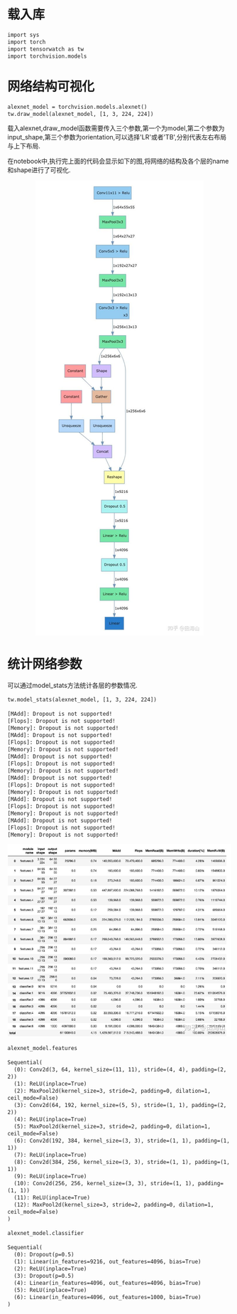 # 载入库
```
import sys
import torch
import tensorwatch as tw
import torchvision.models
```

# 网络结构可视化
```
alexnet_model = torchvision.models.alexnet()
tw.draw_model(alexnet_model, [1, 3, 224, 224])
```
载入alexnet,draw_model函数需要传入三个参数,第一个为model,第二个参数为input_shape,第三个参数为orientation,可以选择'LR'或者'TB',分别代表左右布局与上下布局.

在notebook中,执行完上面的代码会显示如下的图,将网络的结构及各个层的name和shape进行了可视化.

<div align="center"> <img  src="../pictures/网络结构示意图.jpg"/></div>


# 统计网络参数

可以通过model_stats方法统计各层的参数情况.
```
tw.model_stats(alexnet_model, [1, 3, 224, 224])

[MAdd]: Dropout is not supported!
[Flops]: Dropout is not supported!
[Memory]: Dropout is not supported!
[MAdd]: Dropout is not supported!
[Flops]: Dropout is not supported!
[Memory]: Dropout is not supported!
[MAdd]: Dropout is not supported!
[Flops]: Dropout is not supported!
[Memory]: Dropout is not supported!
[MAdd]: Dropout is not supported!
[Flops]: Dropout is not supported!
[Memory]: Dropout is not supported!
[MAdd]: Dropout is not supported!
[Flops]: Dropout is not supported!
[Memory]: Dropout is not supported!
[MAdd]: Dropout is not supported!
[Flops]: Dropout is not supported!
[Memory]: Dropout is not supported!
```
<div align="center"> <img  src="../pictures/网络参数示意图.jpg"/></div>

```
alexnet_model.features

Sequential(
  (0): Conv2d(3, 64, kernel_size=(11, 11), stride=(4, 4), padding=(2, 2))
  (1): ReLU(inplace=True)
  (2): MaxPool2d(kernel_size=3, stride=2, padding=0, dilation=1, ceil_mode=False)
  (3): Conv2d(64, 192, kernel_size=(5, 5), stride=(1, 1), padding=(2, 2))
  (4): ReLU(inplace=True)
  (5): MaxPool2d(kernel_size=3, stride=2, padding=0, dilation=1, ceil_mode=False)
  (6): Conv2d(192, 384, kernel_size=(3, 3), stride=(1, 1), padding=(1, 1))
  (7): ReLU(inplace=True)
  (8): Conv2d(384, 256, kernel_size=(3, 3), stride=(1, 1), padding=(1, 1))
  (9): ReLU(inplace=True)
  (10): Conv2d(256, 256, kernel_size=(3, 3), stride=(1, 1), padding=(1, 1))
  (11): ReLU(inplace=True)
  (12): MaxPool2d(kernel_size=3, stride=2, padding=0, dilation=1, ceil_mode=False)
)

alexnet_model.classifier

Sequential(
  (0): Dropout(p=0.5)
  (1): Linear(in_features=9216, out_features=4096, bias=True)
  (2): ReLU(inplace=True)
  (3): Dropout(p=0.5)
  (4): Linear(in_features=4096, out_features=4096, bias=True)
  (5): ReLU(inplace=True)
  (6): Linear(in_features=4096, out_features=1000, bias=True)
)
```